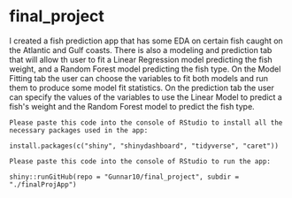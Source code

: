 # final_project  

I created a fish prediction app that has some EDA on certain fish caught on the Atlantic and Gulf coasts. There is also a modeling and prediction tab that will allow th user to fit a Linear Regression model predicting the fish weight, and a Random Forest model predicting the fish type.  On the Model Fitting tab the user can choose the variables to fit both models and run them to produce some model fit statistics. On the prediction tab the user can specify the values of the variables to use the Linear Model to predict a fish's weight and the Random Forest model to predict the fish type.

```Please paste this code into the console of RStudio to install all the necessary packages used in the app:  ```

`install.packages(c("shiny", "shinydashboard", "tidyverse", "caret"))`

```Please paste this code into the console of RStudio to run the app:  ```

`shiny::runGitHub(repo = "Gunnar10/final_project", subdir = "./finalProjApp")`